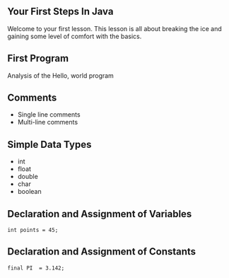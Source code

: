## Your First Steps In Java

Welcome to your first lesson. This lesson is all about breaking the ice and gaining some level of comfort with the basics.

## First Program

Analysis of the Hello, world program

## Comments

- Single line comments
- Multi-line comments

## Simple Data Types

- int
- float
- double
- char
- boolean

## Declaration and Assignment of Variables

`int points = 45;`

## Declaration and Assignment of Constants

`final PI  = 3.142;`
